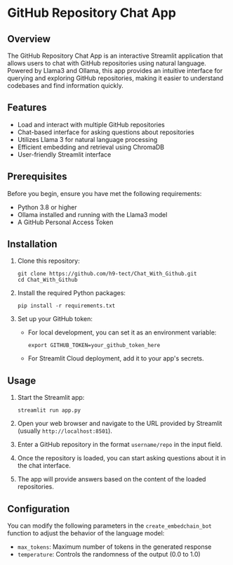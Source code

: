 # GitHub Repository Chat App

## Overview

The GitHub Repository Chat App is an interactive Streamlit application that allows users to chat with GitHub repositories using natural language. Powered by Llama3 and Ollama, this app provides an intuitive interface for querying and exploring GitHub repositories, making it easier to understand codebases and find information quickly.

## Features

- Load and interact with multiple GitHub repositories
- Chat-based interface for asking questions about repositories
- Utilizes Llama 3 for natural language processing
- Efficient embedding and retrieval using ChromaDB
- User-friendly Streamlit interface

## Prerequisites

Before you begin, ensure you have met the following requirements:

- Python 3.8 or higher
- Ollama installed and running with the Llama3 model
- A GitHub Personal Access Token

## Installation

1. Clone this repository:
   ```
   git clone https://github.com/h9-tect/Chat_With_Github.git
   cd Chat_With_Github
   ```

2. Install the required Python packages:
   ```
   pip install -r requirements.txt
   ```

3. Set up your GitHub token:
   - For local development, you can set it as an environment variable:
     ```
     export GITHUB_TOKEN=your_github_token_here
     ```
   - For Streamlit Cloud deployment, add it to your app's secrets.

## Usage

1. Start the Streamlit app:
   ```
   streamlit run app.py
   ```

2. Open your web browser and navigate to the URL provided by Streamlit (usually `http://localhost:8501`).

3. Enter a GitHub repository in the format `username/repo` in the input field.

4. Once the repository is loaded, you can start asking questions about it in the chat interface.

5. The app will provide answers based on the content of the loaded repositories.

## Configuration

You can modify the following parameters in the `create_embedchain_bot` function to adjust the behavior of the language model:

- `max_tokens`: Maximum number of tokens in the generated response
- `temperature`: Controls the randomness of the output (0.0 to 1.0)

